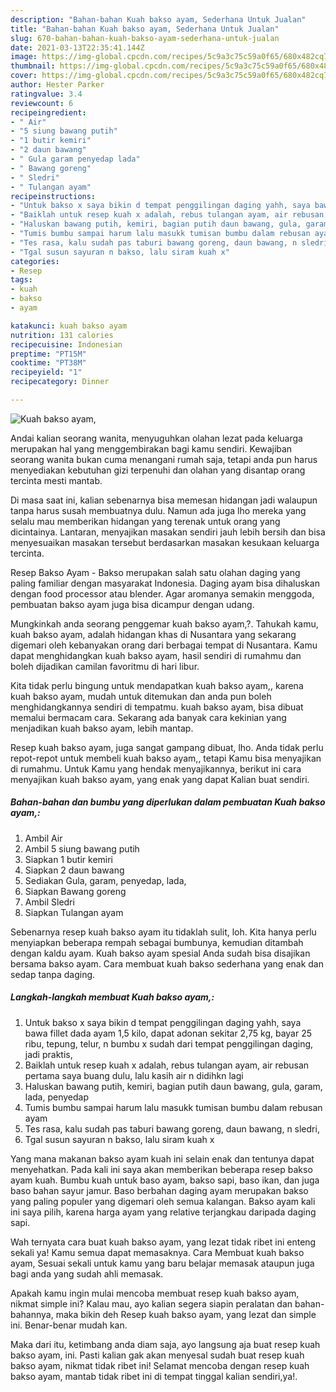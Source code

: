 ```yaml
---
description: "Bahan-bahan Kuah bakso ayam, Sederhana Untuk Jualan"
title: "Bahan-bahan Kuah bakso ayam, Sederhana Untuk Jualan"
slug: 670-bahan-bahan-kuah-bakso-ayam-sederhana-untuk-jualan
date: 2021-03-13T22:35:41.144Z
image: https://img-global.cpcdn.com/recipes/5c9a3c75c59a0f65/680x482cq70/kuah-bakso-ayam-foto-resep-utama.jpg
thumbnail: https://img-global.cpcdn.com/recipes/5c9a3c75c59a0f65/680x482cq70/kuah-bakso-ayam-foto-resep-utama.jpg
cover: https://img-global.cpcdn.com/recipes/5c9a3c75c59a0f65/680x482cq70/kuah-bakso-ayam-foto-resep-utama.jpg
author: Hester Parker
ratingvalue: 3.4
reviewcount: 6
recipeingredient:
- " Air"
- "5 siung bawang putih"
- "1 butir kemiri"
- "2 daun bawang"
- " Gula garam penyedap lada"
- " Bawang goreng"
- " Sledri"
- " Tulangan ayam"
recipeinstructions:
- "Untuk bakso x saya bikin d tempat penggilingan daging yahh, saya bawa fillet dada ayam 1,5 kilo, dapat adonan sekitar 2,75 kg, bayar 25 ribu, tepung, telur, n bumbu x sudah dari tempat penggilingan daging, jadi praktis,"
- "Baiklah untuk resep kuah x adalah, rebus tulangan ayam, air rebusan pertama saya buang dulu, lalu kasih air n didihkn lagi"
- "Haluskan bawang putih, kemiri, bagian putih daun bawang, gula, garam, lada, penyedap"
- "Tumis bumbu sampai harum lalu masukk tumisan bumbu dalam rebusan ayam"
- "Tes rasa, kalu sudah pas taburi bawang goreng, daun bawang, n sledri,"
- "Tgal susun sayuran n bakso, lalu siram kuah x"
categories:
- Resep
tags:
- kuah
- bakso
- ayam

katakunci: kuah bakso ayam 
nutrition: 131 calories
recipecuisine: Indonesian
preptime: "PT15M"
cooktime: "PT38M"
recipeyield: "1"
recipecategory: Dinner

---
```



![Kuah bakso ayam,](https://img-global.cpcdn.com/recipes/5c9a3c75c59a0f65/680x482cq70/kuah-bakso-ayam-foto-resep-utama.jpg)

Andai kalian seorang wanita, menyuguhkan olahan lezat pada keluarga merupakan hal yang menggembirakan bagi kamu sendiri. Kewajiban seorang  wanita bukan cuma menangani rumah saja, tetapi anda pun harus menyediakan kebutuhan gizi terpenuhi dan olahan yang disantap orang tercinta mesti mantab.

Di masa  saat ini, kalian sebenarnya bisa memesan hidangan jadi walaupun tanpa harus susah membuatnya dulu. Namun ada juga lho mereka yang selalu mau memberikan hidangan yang terenak untuk orang yang dicintainya. Lantaran, menyajikan masakan sendiri jauh lebih bersih dan bisa menyesuaikan masakan tersebut berdasarkan masakan kesukaan keluarga tercinta. 

Resep Bakso Ayam - Bakso merupakan salah satu olahan daging yang paling familiar dengan masyarakat Indonesia. Daging ayam bisa dihaluskan dengan food processor atau blender. Agar aromanya semakin menggoda, pembuatan bakso ayam juga bisa dicampur dengan udang.

Mungkinkah anda seorang penggemar kuah bakso ayam,?. Tahukah kamu, kuah bakso ayam, adalah hidangan khas di Nusantara yang sekarang digemari oleh kebanyakan orang dari berbagai tempat di Nusantara. Kamu dapat menghidangkan kuah bakso ayam, hasil sendiri di rumahmu dan boleh dijadikan camilan favoritmu di hari libur.

Kita tidak perlu bingung untuk mendapatkan kuah bakso ayam,, karena kuah bakso ayam, mudah untuk ditemukan dan anda pun boleh menghidangkannya sendiri di tempatmu. kuah bakso ayam, bisa dibuat memalui bermacam cara. Sekarang ada banyak cara kekinian yang menjadikan kuah bakso ayam, lebih mantap.

Resep kuah bakso ayam, juga sangat gampang dibuat, lho. Anda tidak perlu repot-repot untuk membeli kuah bakso ayam,, tetapi Kamu bisa menyajikan di rumahmu. Untuk Kamu yang hendak menyajikannya, berikut ini cara menyajikan kuah bakso ayam, yang enak yang dapat Kalian buat sendiri.

<!--inarticleads1-->

##### Bahan-bahan dan bumbu yang diperlukan dalam pembuatan Kuah bakso ayam,:

1. Ambil  Air
1. Ambil 5 siung bawang putih
1. Siapkan 1 butir kemiri
1. Siapkan 2 daun bawang
1. Sediakan  Gula, garam, penyedap, lada,
1. Siapkan  Bawang goreng
1. Ambil  Sledri
1. Siapkan  Tulangan ayam


Sebenarnya resep kuah bakso ayam itu tidaklah sulit, loh. Kita hanya perlu menyiapkan beberapa rempah sebagai bumbunya, kemudian ditambah dengan kaldu ayam. Kuah bakso ayam spesial Anda sudah bisa disajikan bersama bakso ayam. Cara membuat kuah bakso sederhana yang enak dan sedap tanpa daging. 

<!--inarticleads2-->

##### Langkah-langkah membuat Kuah bakso ayam,:

1. Untuk bakso x saya bikin d tempat penggilingan daging yahh, saya bawa fillet dada ayam 1,5 kilo, dapat adonan sekitar 2,75 kg, bayar 25 ribu, tepung, telur, n bumbu x sudah dari tempat penggilingan daging, jadi praktis,
1. Baiklah untuk resep kuah x adalah, rebus tulangan ayam, air rebusan pertama saya buang dulu, lalu kasih air n didihkn lagi
1. Haluskan bawang putih, kemiri, bagian putih daun bawang, gula, garam, lada, penyedap
1. Tumis bumbu sampai harum lalu masukk tumisan bumbu dalam rebusan ayam
1. Tes rasa, kalu sudah pas taburi bawang goreng, daun bawang, n sledri,
1. Tgal susun sayuran n bakso, lalu siram kuah x


Yang mana makanan bakso ayam kuah ini selain enak dan tentunya dapat menyehatkan. Pada kali ini saya akan memberikan beberapa resep bakso ayam kuah. Bumbu kuah untuk baso ayam, bakso sapi, baso ikan, dan juga baso bahan sayur jamur. Baso berbahan daging ayam merupakan bakso yang paling populer yang digemari oleh semua kalangan. Bakso ayam kali ini saya pilih, karena harga ayam yang relative terjangkau daripada daging sapi. 

Wah ternyata cara buat kuah bakso ayam, yang lezat tidak ribet ini enteng sekali ya! Kamu semua dapat memasaknya. Cara Membuat kuah bakso ayam, Sesuai sekali untuk kamu yang baru belajar memasak ataupun juga bagi anda yang sudah ahli memasak.

Apakah kamu ingin mulai mencoba membuat resep kuah bakso ayam, nikmat simple ini? Kalau mau, ayo kalian segera siapin peralatan dan bahan-bahannya, maka bikin deh Resep kuah bakso ayam, yang lezat dan simple ini. Benar-benar mudah kan. 

Maka dari itu, ketimbang anda diam saja, ayo langsung aja buat resep kuah bakso ayam, ini. Pasti kalian gak akan menyesal sudah buat resep kuah bakso ayam, nikmat tidak ribet ini! Selamat mencoba dengan resep kuah bakso ayam, mantab tidak ribet ini di tempat tinggal kalian sendiri,ya!.

